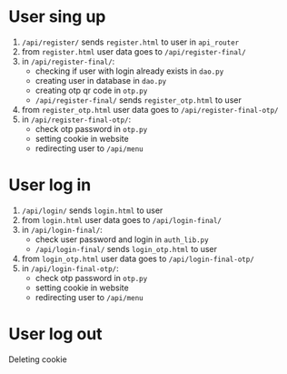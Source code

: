 # User sing up

1. `/api/register/` sends `register.html` to user in `api_router`
2. from `register.html` user data goes to `/api/register-final/`
3. in `/api/register-final/`:
    * checking if user with login already exists in `dao.py`
    * creating user in database in `dao.py`
    * creating otp qr code in `otp.py`
    * `/api/register-final/` sends `register_otp.html` to user
4. from `register_otp.html` user data goes to `/api/register-final-otp/`
5. in `/api/register-final-otp/`:
    * check otp password in `otp.py`
    * setting cookie in website
    * redirecting user to `/api/menu`

# User log in

1. `/api/login/` sends `login.html` to user
2. from `login.html` user data goes to `/api/login-final/`
3. in `/api/login-final/`:
    * check user password and login in `auth_lib.py`
    * `/api/login-final/` sends `login_otp.html` to user
4. from `login_otp.html` user data goes to `/api/login-final-otp/`
5. in `/api/login-final-otp/`:
    * check otp password in `otp.py`
    * setting cookie in website
    * redirecting user to `/api/menu`

# User log out

Deleting cookie
